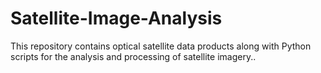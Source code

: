 # Satellite-Image-Analysis
This repository contains optical satellite data products along with Python scripts for the analysis and processing of satellite imagery..
